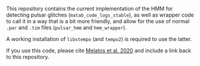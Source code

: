 This repository contains the current implementation of the HMM for detecting
pulsar glitches (`matab_code_logs_stable`),  as well as wrapper code to call
it in a way that is a bit more friendly, and allow for the use of normal `.par`
and `.tim` files (`pulsar_hmm` and `hmm_wrapper`).

A working installation of `libstempo` (and `tempo2`) is required to use the latter.

If you use this code, please cite [Melatos et al. 2020](https://ui.adsabs.harvard.edu/abs/2020ApJ...896...78M/abstract) and include a link back to this repository.
